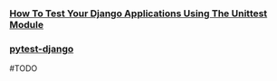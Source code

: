 ### [How To Test Your Django Applications Using The Unittest Module](https://www.youtube.com/playlist?list=PLbpAWbHbi5rMF2j5n6imm0enrSD9eQUaM)

### [pytest-django](https://pytest-django.readthedocs.io/en/latest/)

#TODO 
